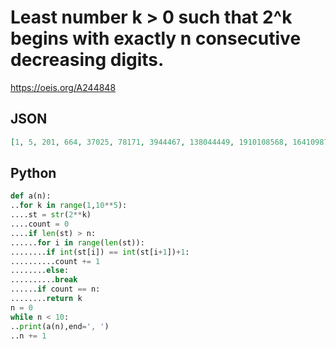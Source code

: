 # Least number k \> 0 such that 2^k begins with exactly n consecutive decreasing digits\.
https://oeis.org/A244848
## JSON
```JSON
[1, 5, 201, 664, 37025, 78171, 3944467, 138044449, 1910108568, 1641098748]
```
## Python
```Python
def a(n):
..for k in range(1,10**5):
....st = str(2**k)
....count = 0
....if len(st) > n:
......for i in range(len(st)):
........if int(st[i]) == int(st[i+1])+1:
..........count += 1
........else:
..........break
......if count == n:
........return k
n = 0
while n < 10:
..print(a(n),end=', ')
..n += 1
```
